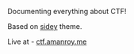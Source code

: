 Documenting everything about CTF!

Based on [sidey](https://github.com/ronv/sidey) theme. 

Live at - [ctf.amanroy.me](https://ctf.amanroy.me)